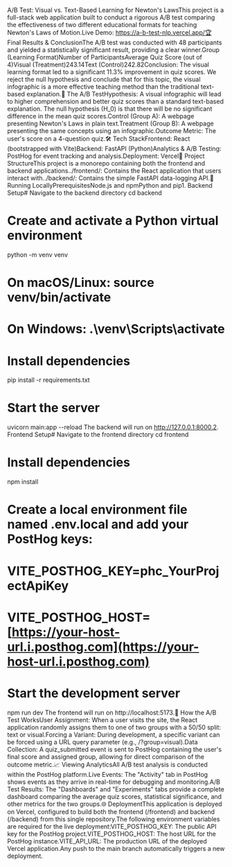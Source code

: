 A/B Test: Visual vs. Text-Based Learning for Newton's LawsThis project is a full-stack web application built to conduct a rigorous A/B test comparing the effectiveness of two different educational formats for teaching Newton's Laws of Motion.Live Demo: https://a-b-test-nlp.vercel.app/🏆 Final Results & ConclusionThe A/B test was conducted with 48 participants and yielded a statistically significant result, providing a clear winner.Group (Learning Format)Number of ParticipantsAverage Quiz Score (out of 4)Visual (Treatment)243.14Text (Control)242.82Conclusion: The visual learning format led to a significant 11.3% improvement in quiz scores. We reject the null hypothesis and conclude that for this topic, the visual infographic is a more effective teaching method than the traditional text-based explanation.🧪 The A/B TestHypothesis: A visual infographic will lead to higher comprehension and better quiz scores than a standard text-based explanation. The null hypothesis (H_0) is that there will be no significant difference in the mean quiz scores.Control (Group A): A webpage presenting Newton's Laws in plain text.Treatment (Group B): A webpage presenting the same concepts using an infographic.Outcome Metric: The user's score on a 4-question quiz.🛠️ Tech StackFrontend: React (bootstrapped with Vite)Backend: FastAPI (Python)Analytics & A/B Testing: PostHog for event tracking and analysis.Deployment: Vercel📁 Project StructureThis project is a monorepo containing both the frontend and backend applications../frontend/: Contains the React application that users interact with../backend/: Contains the simple FastAPI data-logging API.🚀 Running LocallyPrerequisitesNode.js and npmPython and pip1. Backend Setup# Navigate to the backend directory
cd backend

# Create and activate a Python virtual environment
python -m venv venv
# On macOS/Linux: source venv/bin/activate
# On Windows: .\\venv\\Scripts\\activate

# Install dependencies
pip install -r requirements.txt

# Start the server
uvicorn main:app --reload
The backend will run on http://127.0.0.1:8000.2. Frontend Setup# Navigate to the frontend directory
cd frontend

# Install dependencies
npm install

# Create a local environment file named .env.local and add your PostHog keys:
# VITE_POSTHOG_KEY=phc_YourProjectApiKey
# VITE_POSTHOG_HOST=[https://your-host-url.i.posthog.com](https://your-host-url.i.posthog.com)

# Start the development server
npm run dev
The frontend will run on http://localhost:5173.🔬 How the A/B Test WorksUser Assignment: When a user visits the site, the React application randomly assigns them to one of two groups with a 50/50 split: text or visual.Forcing a Variant: During development, a specific variant can be forced using a URL query parameter (e.g., /?group=visual).Data Collection: A quiz_submitted event is sent to PostHog containing the user's final score and assigned group, allowing for direct comparison of the outcome metric.📈 Viewing AnalyticsAll A/B test analysis is conducted within the PostHog platform.Live Events: The "Activity" tab in PostHog shows events as they arrive in real-time for debugging and monitoring.A/B Test Results: The "Dashboards" and "Experiments" tabs provide a complete dashboard comparing the average quiz scores, statistical significance, and other metrics for the two groups.🌐 DeploymentThis application is deployed on Vercel, configured to build both the frontend (/frontend) and backend (/backend) from this single repository.The following environment variables are required for the live deployment:VITE_POSTHOG_KEY: The public API key for the PostHog project.VITE_POSTHOG_HOST: The host URL for the PostHog instance.VITE_API_URL: The production URL of the deployed Vercel application.Any push to the main branch automatically triggers a new deployment.